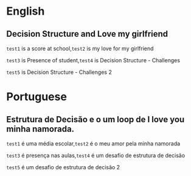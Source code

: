 # English
## Decision Structure and Love my girlfriend

<div>
<p><code>test1</code> is a score at school,<code>test2</code> is my love for my girlfriend</p>
<p><code>test3</code> is Presence of student,<code>test4</code> is Decision Structure - Challenges</p>
<p><code>test5</code> is Decision Structure - Challenges 2</p>
</div>

# Portuguese
## Estrutura de Decisão e o um loop de I love you minha namorada.

<div>
<p><code>test1</code> é uma média escolar,<code>test2</code> é o meu amor pela minha namorada</p>
<p><code>test3</code> é presença nas aulas,<code>test4</code> é um desafio de estrutura de decisão</p>
<p><code>test5</code> é um desafio de estrutura de decisão 2</p>
</div>